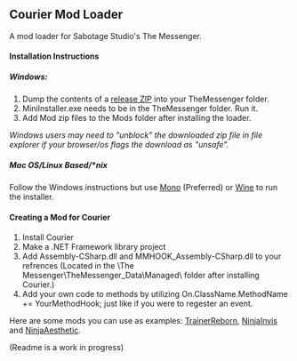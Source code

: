 ## Courier Mod Loader

A mod loader for Sabotage Studio's The Messenger.

#### Installation Instructions

##### Windows:

1. Dump the contents of a [release ZIP](https://github.com/Brokemia/Courier/releases/download/v0.2-alpha/Courier-v0.2-alpha.zip) into your TheMessenger folder.
2. MiniInstaller.exe needs to be in the TheMessenger folder. Run it.
3. Add Mod zip files to the Mods folder after installing the loader.

*Windows users may need to "unblock" the downloaded zip file in file explorer if your browser/os flags the download as "unsafe".*
##### Mac OS/Linux Based/*nix

Follow the Windows instructions but use [Mono](https://www.mono-project.com/) (Preferred) or [Wine](https://www.winehq.org/) to run the installer.

#### Creating a Mod for Courier
1) Install Courier
2) Make a .NET Framework library project
3) Add Assembly-CSharp.dll and MMHOOK_Assembly-CSharp.dll to your refrences 
(Located in the \The Messenger\TheMessenger_Data\Managed\ folder after installing Courier.)
4) Add your own code to methods by utilizing On.ClassName.MethodName += YourMethodHook; just like if you were to regester an event.

Here are some mods you can use as examples: 
[TrainerReborn](https://github.com/Brokemia/TrainerReborn), [NinjaInvis](https://github.com/Brokemia/NinjaInvis) and [NinjaAesthetic](https://github.com/Brokemia/NinjaAesthetic).

(Readme is a work in progress)

